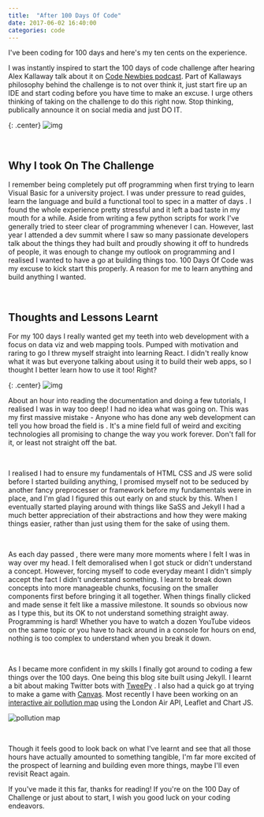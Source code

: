 ```yaml
---
title:  "After 100 Days Of Code"
date: 2017-06-02 16:40:00
categories: code
---
```


I've been coding for 100 days and here's my ten cents on the experience.

I was instantly inspired to start the 100 days of code challenge after hearing Alex Kallaway talk about it on [Code Newbies podcast](http://www.codenewbie.org/podcast). Part of Kallaways philosophy behind the challenge is to not over think it, just start fire up an IDE and start coding before you have time to make an excuse. I urge others thinking of taking on the challenge to do this right now. Stop thinking, publically announce it on social media and just DO IT. 

{: .center}
![img](https://i.imgur.com/7524jhl.gif)

<br/>

## Why I took On The Challenge

I remember being completely put off programming when first trying to learn Visual Basic for a university project. I was under pressure to read guides, learn the language and build a functional tool to spec in a matter of days . I found the whole experience pretty stressful and it left a bad taste in my mouth for a while. Aside from writing a few python scripts for work I've generally tried to steer clear of programming whenever I can. However, last year I attended a dev summit where I saw so many passionate developers talk about the things they had built and proudly showing it off to hundreds of people, it was enough to change my outlook on programming and I realised I wanted to have a go at building things too. 100 Days Of Code was my excuse to kick start this properly. A reason for me to learn anything and build anything I wanted. 

<br/>

## Thoughts and Lessons Learnt

For my 100 days I really wanted get my teeth into web development with a focus on data viz and web mapping tools. Pumped with motivation and raring to go I threw myself straight into learning React. I didn't really know what it was but everyone talking about using it to build their web apps, so I thought I better learn how to use it too! Right?  

{: .center}
![img](https://media.giphy.com/media/hPPx8yk3Bmqys/giphy.gif)


About an hour into reading the documentation and doing a few tutorials, I realised I was in way too deep! I had no idea what was going on. This was my first massive mistake - Anyone who has done any web development can tell you how broad the field is . It's a mine field full of weird and exciting technologies all promising to change the way you work forever. Don't fall for it, or least not straight off the bat. 

<br/>

I realised I had to ensure my fundamentals of HTML CSS and JS were solid before I started building anything, I promised myself not to be seduced by another fancy preprocesser or framework before my fundamentals were in place, and I'm glad I figured this out early on and stuck by this. When I eventually started playing around with things like SaSS and Jekyll I had a much better appreciation of their abstractions and how they were making things easier, rather than just using them for the sake of using them.  

<br/>

As each day passed , there were many more moments where I felt I was in way over my head. I felt demoralised when I got stuck or didn't understand a concept. However, forcing myself to code everyday meant I didn't simply accept the fact I didn't understand something. I learnt to break down concepts into more manageable chunks, focusing on the smaller components first before bringing it all together. When things finally clicked and made sense it felt like a massive milestone. It sounds so obvious now as I type this, but its OK to not understand something straight away. Programming is hard! Whether you have to watch a dozen YouTube videos on the same topic or you have to hack around in a console for hours on end, nothing is too complex to understand when you break it down.

<br/>

As I became more confident in my skills I finally got around to coding a few things over the 100 days. One being this blog  site built using Jekyll. I learnt a bit about making Twitter bots with [TweePy](https://chiubaca.github.io/tutorial/2017/01/31/lightning-tutorial-twitter-emoji-weather-forecast.html) . I also had a quick go at trying to make a game with [Canvas](https://codepen.io/chiubaca/pen/zZxgzJ). Most recently I have been working on an [interactive air pollution map](http://chiubaca.gq/) using the London Air API, Leaflet and Chart JS.


![pollution map](https://i1381.photobucket.com/albums/ah228/chiubaca/ezgif-1-c1261712a2_zpsm6mjozdk.gif) 

<br />

Though it feels good to look back on what I've learnt and see that all those hours have actually amounted to something tangible, I'm far more excited of the prospect of learning and building even more things, maybe I'll even revisit React again.

If you've made it this far, thanks for reading! If you're on the 100 Day of Challenge or just about to start, I wish you good luck on your coding endeavors.
